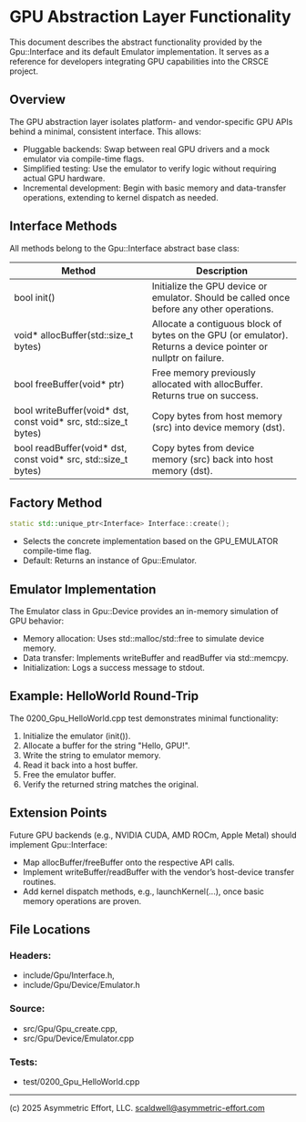 GPU Abstraction Layer Functionality
===================================

This document describes the abstract functionality provided by the Gpu::Interface and its default Emulator
implementation. It serves as a reference for developers integrating GPU capabilities into the CRSCE project.

## Overview

The GPU abstraction layer isolates platform- and vendor-specific GPU APIs behind a minimal, consistent interface.
This allows:

- Pluggable backends: Swap between real GPU drivers and a mock emulator via compile-time flags.
- Simplified testing: Use the emulator to verify logic without requiring actual GPU hardware.
- Incremental development: Begin with basic memory and data-transfer operations, extending to kernel dispatch as needed.

## Interface Methods

All methods belong to the Gpu::Interface abstract base class:

| Method                                                          | Description                                                                                                    |
|-----------------------------------------------------------------|----------------------------------------------------------------------------------------------------------------|
| bool init()                                                     | Initialize the GPU device or emulator. Should be called once before any other operations.                      | 
| void* allocBuffer(std::size_t bytes)                            | Allocate a contiguous block of bytes on the GPU (or emulator). Returns a device pointer or nullptr on failure. | 
| bool freeBuffer(void* ptr)                                      | Free memory previously allocated with allocBuffer. Returns true on success.                                    | 
| bool writeBuffer(void* dst, const void* src, std::size_t bytes) | Copy bytes from host memory (src) into device memory (dst).                                                    | 
| bool readBuffer(void* dst, const void* src, std::size_t bytes)  | Copy bytes from device memory (src) back into host memory (dst).                                               | 

## Factory Method
```c++
static std::unique_ptr<Interface> Interface::create();
```

- Selects the concrete implementation based on the GPU_EMULATOR compile-time flag.
- Default: Returns an instance of Gpu::Emulator.

## Emulator Implementation

The Emulator class in Gpu::Device provides an in-memory simulation of GPU behavior:

- Memory allocation: Uses std::malloc/std::free to simulate device memory.
- Data transfer: Implements writeBuffer and readBuffer via std::memcpy.
- Initialization: Logs a success message to stdout.

## Example: HelloWorld Round-Trip
The 0200_Gpu_HelloWorld.cpp test demonstrates minimal functionality:

1. Initialize the emulator (init()).
2. Allocate a buffer for the string "Hello, GPU!".
3. Write the string to emulator memory.
4. Read it back into a host buffer.
5. Free the emulator buffer.
6. Verify the returned string matches the original.

## Extension Points

Future GPU backends (e.g., NVIDIA CUDA, AMD ROCm, Apple Metal) should implement Gpu::Interface:

- Map allocBuffer/freeBuffer onto the respective API calls.
- Implement writeBuffer/readBuffer with the vendor’s host-device transfer routines.
- Add kernel dispatch methods, e.g., launchKernel(...), once basic memory operations are proven.

## File Locations
### Headers: 
  - include/Gpu/Interface.h, 
  - include/Gpu/Device/Emulator.h
### Source: 
  - src/Gpu/Gpu_create.cpp, 
  - src/Gpu/Device/Emulator.cpp
### Tests: 
  - test/0200_Gpu_HelloWorld.cpp

---
(c) 2025 Asymmetric Effort, LLC. scaldwell@asymmetric-effort.com

